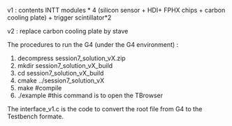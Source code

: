 v1 : contents INTT modules * 4 (silicon sensor + HDI+ FPHX chips + carbon cooling plate) + trigger scintillator*2 


v2 : replace carbon cooling plate by stave


The procedures to run the G4 (under the G4 environment) : 
1. decompress session7_solution_vX.zip
2. mkdir session7_solution_vX_build
3. cd session7_solution_vX_build
4. cmake ../session7_solution_vX
5. make       #compile
6. ./example      #this command is to open the TBrowser 


The interface_v1.c is the code to convert the root file from G4 to the Testbench formate.
